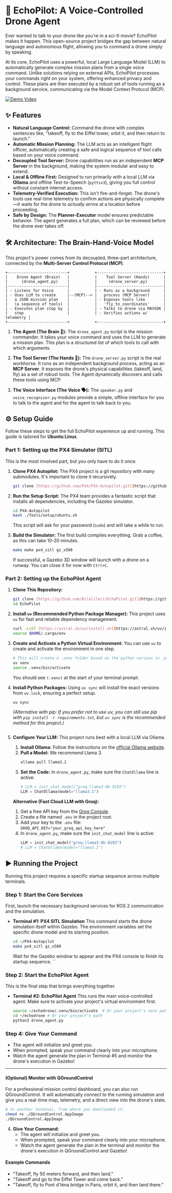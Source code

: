 # 🚁 EchoPilot: A Voice-Controlled Drone Agent

Ever wanted to talk to your drone like you're in a sci-fi movie? EchoPilot makes it happen. This open-source project bridges the gap between natural language and autonomous flight, allowing you to command a drone simply by speaking.

At its core, EchoPilot uses a powerful, local Large Language Model (LLM) to automatically generate complex mission plans from a single voice command. Unlike solutions relying on external APIs, EchoPilot processes your commands right on your system, offering enhanced privacy and control. These plans are then executed by a robust set of tools running as a background service, communicating via the Model Context Protocol (MCP).

[![Demo Video](https://img.youtube.com/vi/https://www.youtube.com/watch?v=-IVD1Tpn5w0&ab_channel=Bilal%C4%B0leri/0.jpg)](https://www.youtube.com/watch?v=https://www.youtube.com/watch?v=-IVD1Tpn5w0&ab_channel=Bilal%C4%B0leri)

## ✨ Features

-   **Natural Language Control:** Command the drone with complex sentences like, "takeoff, fly to the Eiffel tower, orbit it, and then return to launch."
-   **Automatic Mission Planning:** The LLM acts as an intelligent flight officer, automatically creating a safe and logical sequence of tool calls based on your voice command.
-   **Decoupled Tool Server:** Drone capabilities run as an independent **MCP Server** in the background, making the system modular and easy to extend.
-   **Local & Offline First:** Designed to run primarily with a local LLM via **Ollama** and offline Text-to-Speech (`pyttsx3`), giving you full control without constant internet access.
-   **Telemetry-Verified Execution:** This isn't fire-and-forget. The drone's tools use real-time telemetry to confirm actions are physically complete—it waits for the drone to *actually arrive* at a location before proceeding.
-   **Safe by Design:** The **Planner-Executor** model ensures predictable behavior. The agent generates a full plan, which can be reviewed before the drone ever takes off.

## 🛠️ Architecture: The Brain-Hand-Voice Model

This project's power comes from its decoupled, three-part architecture, connected by the **Multi-Server Control Protocol (MCP)**.

```
+--------------------------+           +-----------------------------+
|    Drone Agent (Brain)   |           |    Tool Server (Hands)      |
|      (drone_agent.py)    |           |     (drone_server.py)       |
|--------------------------|           |-----------------------------|
| - Listens for Voice      |           | - Runs as a background      |
| - Uses LLM to create     |--(MCP)--> |   process (MCP Server)      |
|   a JSON mission plan    |           | - Exposes tools like        |
|   (a sequence of tools)  |           |   'fly_to_coordinates'      |
| - Executes plan step by  |           | - Talks to drone via MAVSDK |
|   step                   |           | - Verifies actions w/ telemetry |
+--------------------------+           +-----------------------------+
```

1.  **The Agent (The Brain 🧠):** The `drone_agent.py` script is the mission commander. It takes your voice command and uses the LLM to generate a mission plan. This plan is a structured list of which tools to call with which arguments.

2.  **The Tool Server (The Hands 👐):** The `drone_server.py` script is the real workhorse. It runs as an independent background process, acting as an **MCP Server**. It exposes the drone's physical capabilities (takeoff, land, fly) as a set of robust tools. The Agent dynamically discovers and calls these tools using MCP.

3.  **The Voice Interface (The Voice 🗣️):** The `speaker.py` and `voice_recognizer.py` modules provide a simple, offline interface for you to talk to the agent and for the agent to talk back to you.

## ⚙️ Setup Guide

Follow these steps to get the full EchoPilot experience up and running. This guide is tailored for **Ubuntu Linux**.

### Part 1: Setting up the PX4 Simulator (SITL)
This is the most involved part, but you only have to do it once.

1.  **Clone PX4 Autopilot:** The PX4 project is a git repository with many submodules. It's important to clone it recursively.
    ```bash
    git clone [https://github.com/PX4/PX4-Autopilot.git](https://github.com/PX4/PX4-Autopilot.git) --recursive
    ```

2.  **Run the Setup Script:** The PX4 team provides a fantastic script that installs all dependencies, including the Gazebo simulator.
    ```bash
    cd PX4-Autopilot
    bash ./Tools/setup/ubuntu.sh
    ```
    This script will ask for your password (`sudo`) and will take a while to run.

3.  **Build the Simulator:** The first build compiles everything. Grab a coffee, as this can take 10-20 minutes.
    ```bash
    make make px4_sitl gz_x500

    ```
    If successful, a Gazebo 3D window will launch with a drone on a runway. You can close it for now with `Ctrl+C`.

### Part 2: Setting up the EchoPilot Agent

1.  **Clone This Repository:**
    ```bash
    git clone [https://github.com/Bilalileri/EchoPilot.git](https://github.com/Bilalileri/EchoPilot.git)
    cd EchoPilot
    ```

2.  **Install `uv` (Recommended Python Package Manager):**
    This project uses `uv` for fast and reliable dependency management.
    ```bash
    curl -LsSf [https://astral.sh/uv/install.sh](https://astral.sh/uv/install.sh) | sh
    source $HOME/.cargo/env
    ```

3.  **Create and Activate a Python Virtual Environment:**
    You can use `uv` to create and activate the environment in one step.
    ```bash
    # This will create a .venv folder based on the python version in .python-version
    uv venv
    source .venv/bin/activate
    ```
    You should see `(.venv)` at the start of your terminal prompt.

4.  **Install Python Packages:**
    Using `uv sync` will install the exact versions from `uv.lock`, ensuring a perfect setup.
    ```bash
    uv sync
    ```
    *(Alternative with pip: If you prefer not to use uv, you can still use pip with `pip install -r requirements.txt`, but `uv sync` is the recommended method for this project.)*
    ```

5.  **Configure Your LLM:**
    This project runs best with a local LLM via Ollama.

    1.  **Install Ollama:** Follow the instructions on the [official Ollama website](https://ollama.com/).
    2.  **Pull a Model:** We recommend Llama 3.
        ```bash
        ollama pull llama3.1
        ```
    3.  **Set the Code:** In `drone_agent.py`, make sure the `ChatOllama` line is active:
        ```python
        # LLM = init_chat_model("groq:llama3-8b-8192")
        LLM = ChatOllama(model="llama3.1")
        ```
    **Alternative (Fast Cloud LLM with Groq):**
    1.  Get a free API key from the [Groq Console](https://console.groq.com/keys).
    2.  Create a file named `.env` in the project root.
    3.  Add your key to the `.env` file: `GROQ_API_KEY="your_groq_api_key_here"`
    4.  In `drone_agent.py`, make sure the `init_chat_model` line is active:
        ```python
        LLM = init_chat_model("groq:llama3-8b-8192")
        # LLM = ChatOllama(model="llama3.1")
        ```
## ▶️ Running the Project


Running this project requires a specific startup sequence across multiple terminals.

### Step 1: Start the Core Services
First, launch the necessary background services for ROS 2 communication and the simulation.


* **Terminal #1: PX4 SITL Simulation**
    This command starts the drone simulation itself within Gazebo. The environment variables set the specific drone model and its starting position.
    ```bash
    cd ~/PX4-Autopilot
    make px4_sitl gz_x500
    ```
    Wait for the Gazebo window to appear and the PX4 console to finish its startup sequence.
    ``

### Step 2: Start the EchoPilot Agent
This is the final step that brings everything together.

* **Terminal #2: EchoPilot Agent**
    This runs the main voice-controlled agent. Make sure to activate your project's virtual environment first.
    ```bash
    source ~/echodrone/.venv/bin/activate  # Or your project's venv path
    cd ~/echodrone # Or your project's path
    python3 drone_agent.py
    ```

### Step 4: Give Your Command
* The agent will initialize and greet you.
* When prompted, speak your command clearly into your microphone.
* Watch the agent generate the plan in Terminal #5 and monitor the drone's execution in Gazebo!

---
#### (Optional) Monitor with QGroundControl
For a professional mission control dashboard, you can also run QGroundControl. It will automatically connect to the running simulation and give you a real-time map, telemetry, and a direct view into the drone's state.
```bash
# In another terminal, from where you downloaded it:
chmod +x ./QGroundControl.AppImage
./QGroundControl.AppImage
```

4.  **Give Your Command:**
    * The agent will initialize and greet you.
    * When prompted, speak your command clearly into your microphone.
    * Watch the agent generate the plan in the terminal and monitor the drone's execution in QGroundControl and Gazebo!

#### Example Commands
* "Takeoff, fly 50 meters forward, and then land."
* "Takeoff and go to the Eiffel Tower and come back."
* "Takeoff, fly to Pont d'Iéna bridge in Paris, orbit it, and then land there."
